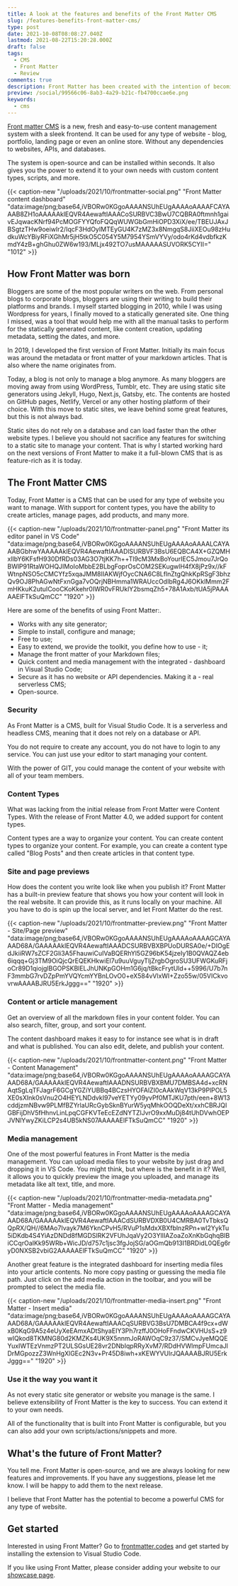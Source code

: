 ```yaml
---
title: A look at the features and benefits of the Front Matter CMS
slug: /features-benefits-front-matter-cms/
type: post
date: 2021-10-08T08:08:27.040Z
lastmod: 2021-08-22T15:20:28.000Z
draft: false
tags:
  - CMS
  - Front Matter
  - Review
comments: true
description: Front Matter has been created with the intention of becoming a simple and easy-to-use CMS. Read more about the features and benefits of the Front Matter CMS.
preview: /social/99566c06-8ab3-4a29-b21c-fb4700ccae6e.png
keywords:
  - cms
---
```


[Front matter CMS](https://frontmatter.codes) is a new, fresh and easy-to-use content management system with a sleek frontend. It can be used for any type of website - blog, portfolio, landing page or even an online store. Without any dependencies to websites, APIs, and databases.

The system is open-source and can be installed within seconds. It also gives you the power to extend it to your own needs with custom content types, scripts, and more.

{{< caption-new "/uploads/2021/10/frontmatter-social.png" "Front Matter content dashboard"  "data:image/png;base64,iVBORw0KGgoAAAANSUhEUgAAAAoAAAAFCAYAAAB8ZH1oAAAAAklEQVR4AewaftIAAACoSURBVC3BwU7CQBRA0ftmnh1gaivEJqwacKNrf94PcMOGFYYQfoFQQqWUWGbGmHiOPD3XiX/ee/TBEUJAxJBSgtzTHw9oeiwIr2/IqcF3HdOyIMTEyGU4K7zMZ3x8NmgqS8JiiXEOu98zHudkuWcYBiyRFiXGhMr5jH5tkO5C054Y5M7954YSmVYVy/odo4rKd4vdbfkzKmdY4zB+ghGhu0ZW6w193/MLjx492TO7usMAAAAASUVORK5CYII=" "1012" >}}

## How Front Matter was born

Bloggers are some of the most popular writers on the web. From personal blogs to corporate blogs, bloggers are using their writing to build their platforms and brands. I myself started blogging in 2010, while I was using Wordpress for years, I finally moved to a statically generated site. One thing I missed, was a tool that would help me with all the manual tasks to perform for the statically generated content, like content creation, updating metadata, setting the dates, and more.

In 2019, I developed the first version of Front Matter. Initially its main focus was around the metadata or front matter of your markdown articles. That is also where the name originates from.

Today, a blog is not only to manage a blog anymore. As many bloggers are moving away from using WordPress, Tumblr, etc. They are using static site generators using Jekyll, Hugo, Next.js, Gatsby, etc. The contents are hosted on GitHub pages, Netlify, Vercel or any other hosting platform of their choice. With this move to static sites, we leave behind some great features, but this is not always bad.

Static sites do not rely on a database and can load faster than the other website types. I believe you should not sacrifice any features for switching to a static site to manage your content. That is why I started working hard on the next versions of Front Matter to make it a full-blown CMS that is as feature-rich as it is today.

## The Front Matter CMS

Today, Front Matter is a CMS that can be used for any type of website you want to manage. With support for content types, you have the ability to create articles, manage pages, add products, and many more.

{{< caption-new "/uploads/2021/10/frontmatter-panel.png" "Front Matter its editor panel in VS Code"  "data:image/png;base64,iVBORw0KGgoAAAANSUhEUgAAAAoAAAALCAYAAABGbhwYAAAAAklEQVR4AewaftIAAADlSURBVF3BsU6EQBCA4X+GZQMHxlIbY6KFsfH930DfRDs03AG3O7tjKK7h++Tl9cM3MxBoYourIEC5Jmou7JrQoBWlP91RtaWOHQJIMoIoMbbE2BLbgFoprOsCOM2SEKugwlH4fX8jPz9x//kFWtnpNSO5cCMCYfz5xqaJMM8IIAKWjfOycCNA6C8LflnZtgQhkKpRSgF3bhzQv9OJ8PhAGwNtFxnGga7vOQrjNBHmma1WRAUccOdIbRg4J6OKklMmm2FmHKkuK2utuICooCKoKkehr0IWR0vFRUklY2bsmqZh5+78A1Axb/tUA5jPAAAAAElFTkSuQmCC" "1920" >}}

Here are some of the benefits of using Front Matter:.

- Works with any site generator;
- Simple to install, configure and manage;
- Free to use;
- Easy to extend, we provide the toolkit, you define how to use - it;
- Manage the front matter of your Markdown files;
- Quick content and media management with the integrated - dashboard in Visual Studio Code;
- Secure as it has no website or API dependencies. Making it a - real serverless CMS;
- Open-source.

### Security

As Front Matter is a CMS, built for Visual Studio Code. It is a serverless and headless CMS, meaning that it does not rely on a database or API. 

You do not require to create any account, you do not have to login to any service. You can just use your editor to start managing your content. 

With the power of GIT, you could manage the content of your website with all of your team members.

### Content Types

What was lacking from the initial release from Front Matter were Content Types. With the release of Front Matter 4.0, we added support for content types. 

Content types are a way to organize your content. You can create content types to organize your content. For example, you can create a content type called "Blog Posts" and then create articles in that content type.

### Site and page previews

How does the content you write look like when you publish it? Front Matter has a built-in preview feature that shows you how your content will look in the real website. It can provide this, as it runs locally on your machine. All you have to do is spin up the local server, and let Front Matter do the rest.

{{< caption-new "/uploads/2021/10/frontmatter-preview.png" "Front Matter - Site/Page preview"  "data:image/png;base64,iVBORw0KGgoAAAANSUhEUgAAAAoAAAAGCAYAAAD68A/GAAAAAklEQVR4AewaftIAAADCSURBVBXBPUoDURSA0e/+DIOgEdJkiiRW7sZCF2Gli3A5FhauwiCuIVaBQERhYl5GZ96bK54jzeIy1B0QVAQZ4eb6iqqq+Gj3TM9OiQjcQrEQEKHkwiEl7u9uuVguyTljZrgbOgroSU3UFWGKuRFjoCr89D1qiojglBGOPSKBlELJhUNKpGOHm1G6jq/tBkcFrytUld++5996/U7b7nF3mmbG7rvDZpPmYVQYcmYYBnLOvO0+eX584vVlxWI+Zzo55w/05VICkvovrwAAAABJRU5ErkJggg==" "1920" >}}

### Content or article management

Get an overview of all the markdown files in your content folder. You can also search, filter, group, and sort your content. 

The content dashboard makes it easy to for instance see what is in draft and what is published. You can also edit, delete, and publish your content.

{{< caption-new "/uploads/2021/10/frontmatter-content.png" "Front Matter - Content Management"  "data:image/png;base64,iVBORw0KGgoAAAANSUhEUgAAAAoAAAAGCAYAAAD68A/GAAAAAklEQVR4AewaftIAAADNSURBVBXBMU7DMBSA4d+xcRNAqtSgLqTFJagrF6GCgYGZiYUBBq4BCzsHYOFAlZI0cAAkWqV13kP9PlPOL5XE0sXInk0sVnu2O4HEYLNDdvkI97veYETYy09yvPf0MTJKU7pth/een+8W13cddjzmNBvw9PLMfBZYrlaURcGybSknBYurW5yqMhkOOQDeXt/xxhCBRJQIGBFijDhV5fHhnvLinLpqCGFKVTeEcEZdNYTZlJvrO9xxMuDj84tUhDVwhOEPJVNlYwyZKiLCP2s4UB5kNS07AAAAAElFTkSuQmCC" "1920" >}}

### Media management

One of the most powerful features in Front Matter is the media management. You can upload media files to your website by just drag and dropping it in VS Code. You might think, but where is the benefit in it? Well, it allows you to quickly preview the image you uploaded, and manage its metadata like alt text, title, and more.

{{< caption-new "/uploads/2021/10/frontmatter-media-metadata.png" "Front Matter - Media management"  "data:image/png;base64,iVBORw0KGgoAAAANSUhEUgAAAAoAAAAGCAYAAAD68A/GAAAAAklEQVR4AewaftIAAACdSURBVDXB0U4CMRBA0TvTbksQQpRX/QH//6MAo7Ivayk7M6YknCPvH5/RVuP1sMdxXBXfblnzRPn+wl2YykTu5iDKdb4S4YiAzDNDd8fMGDSlRK2VFUhJqaVy2O3YlIIAZoaZoXnKbGqhqBIBiCCqrOaIKk95WRb+WicJD/d757c1jsc3fgJojSG/aOGmQb913I1BRDidL0QEg6ryD0NXSB2vbiG2AAAAAElFTkSuQmCC" "1920" >}}

Another great feature is the integrated dashboard for inserting media files into your article contents. No more copy pasting or guessing the media file path. Just click on the add media action in the toolbar, and you will be prompted to select the media file.

{{< caption-new "/uploads/2021/10/frontmatter-media-insert.png" "Front Matter - Insert media"  "data:image/png;base64,iVBORw0KGgoAAAANSUhEUgAAAAoAAAAGCAYAAAD68A/GAAAAAklEQVR4AewaftIAAACqSURBVG3BsU7DMBCA4f9cx+dWxB0KqG9A5z4eUyXeEAmxADtShyaEIY3Ph7rzffJ0OHoFFndwCKVHUsS+z9wIQkod8TKMNG80d2KMZKs4UK9X5nnmJoRAWOqC9z37/SMCvJyeMQQEYuxIWTEzVnmzPT2ULSGsUE28vr2DNbIqpRRyXvM7/RDdHVWlmpFUmcaJlDrMGpozzZ3WnHgXlGEc2N3v+Pr45D8iwh+xKEWYVUlrJQAAAABJRU5ErkJggg==" "1920" >}}

### Use it the way you want it

As not every static site generator or website you manage is the same. I believe extensibility of Front Matter is the key to success. You can extend it to your own needs.

All of the functionality that is built into Front Matter is configurable, but you can also add your own scripts/actions/snippets and more.

## What's the future of Front Matter?

You tell me. Front Matter is open-source, and we are always looking for new features and improvements. If you have any suggestions, please let me know. I will be happy to add them to the next release.

I believe that Front Matter has the potential to become a powerful CMS for any type of website.

## Get started

Interested in using Front Matter? Go to [frontmatter.codes](https://frontmatter.codes) and get started by installing the extension to Visual Studio Code.

If you like using Front Matter, please consider adding your website to our [showcase page](https://frontmatter.codes/showcase).
